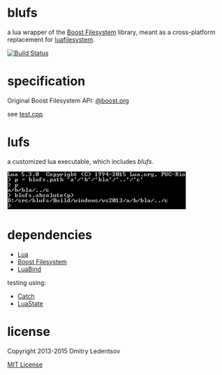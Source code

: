 blufs
=====

a lua wrapper of the [Boost Filesystem](http://www.boost.org/doc/libs/1_57_0/libs/filesystem/doc/reference.html) library, meant as a cross-platform replacement for [luafilesystem](http://keplerproject.github.io/luafilesystem/).

[![Build Status](https://travis-ci.org/d-led/blufs.png?branch=master)](https://travis-ci.org/d-led/blufs)


specification
=============

Original Boost Filesystem API: [@boost.org](http://www.boost.org/doc/libs/1_57_0/libs/filesystem/doc/reference.html)

see [test.cpp](./test.cpp)

lufs
====

a customized lua executable, which includes *blufs*.

![lufs](doc/img/lufs.png)
 

dependencies
============

- [Lua](http://www.lua.org/)
- [Boost Filesystem](http://www.boost.org/doc/libs/1_47_0/libs/filesystem/v3/doc/reference.html)
- [LuaBind](http://www.rasterbar.com/products/luabind/docs.html)

testing using:
- [Catch](https://github.com/philsquared/Catch)
- [LuaState](https://github.com/AdUki/LuaState)

license
=======

Copyright 2013-2015 Dmitry Ledentsov

[MIT License](http://opensource.org/licenses/MIT)
